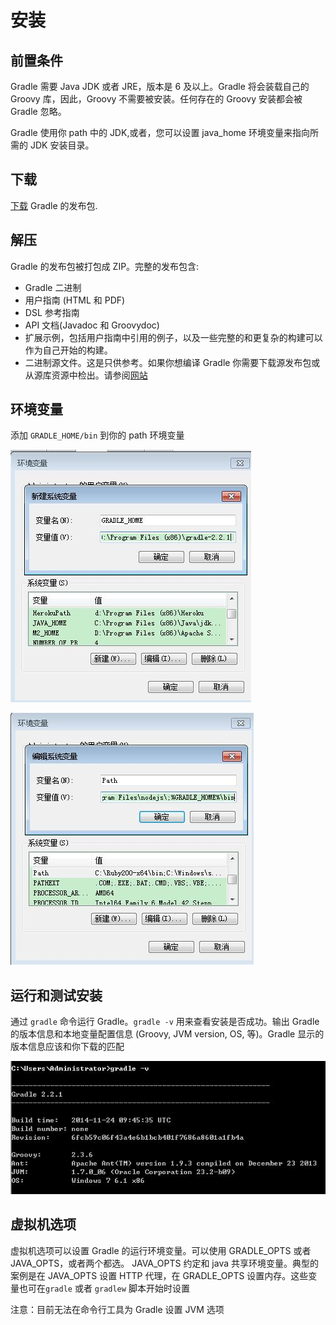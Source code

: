 # 安装

## 前置条件

Gradle 需要 Java JDK 或者 JRE，版本是 6 及以上。Gradle 将会装载自己的 Groovy 库，因此，Groovy 不需要被安装。任何存在的 Groovy 安装都会被 Gradle 忽略。

Gradle 使用你 path 中的 JDK,或者，您可以设置 java_home 环境变量来指向所需的 JDK 安装目录。

## 下载

[下载](http://www.gradle.org/downloads) Gradle 的发布包.

## 解压

Gradle 的发布包被打包成 ZIP。完整的发布包含:

- Gradle 二进制
- 用户指南 (HTML 和 PDF)
- DSL 参考指南
- API 文档(Javadoc 和 Groovydoc)
- 扩展示例，包括用户指南中引用的例子，以及一些完整的和更复杂的构建可以作为自己开始的构建。
- 二进制源文件。这是只供参考。如果你想编译 Gradle 你需要下载源发布包或从源库资源中检出。请参阅[网站](http://www.gradle.org/development) 

## 环境变量

添加 `GRADLE_HOME/bin` 到你的 path 环境变量

![](images/gradle01.jpg)

![](images/gradle02.jpg)


## 运行和测试安装

通过 `gradle` 命令运行 Gradle。`gradle -v` 用来查看安装是否成功。输出 	Gradle 的版本信息和本地变量配置信息	 (Groovy, JVM version, OS, 等)。Gradle 显示的版本信息应该和你下载的匹配

![](images//gradle03.jpg)

## 虚拟机选项

虚拟机选项可以设置 Gradle 的运行环境变量。可以使用   GRADLE_OPTS 或者 JAVA_OPTS，或者两个都选。 JAVA_OPTS 约定和 java 共享环境变量。典型的案例是在 JAVA_OPTS 设置 HTTP 代理，在 GRADLE_OPTS 设置内存。这些变量也可在`gradle` 或者 `gradlew` 脚本开始时设置
 
注意：目前无法在命令行工具为 Gradle 设置 JVM 选项